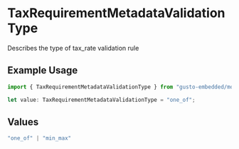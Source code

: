 # TaxRequirementMetadataValidationType

Describes the type of tax_rate validation rule

## Example Usage

```typescript
import { TaxRequirementMetadataValidationType } from "gusto-embedded/models/components";

let value: TaxRequirementMetadataValidationType = "one_of";
```

## Values

```typescript
"one_of" | "min_max"
```